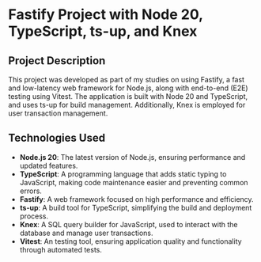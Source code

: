 # Fastify Project with Node 20, TypeScript, ts-up, and Knex

## Project Description

This project was developed as part of my studies on using Fastify, a fast and low-latency web framework for Node.js, along with end-to-end (E2E) testing using Vitest. The application is built with Node 20 and TypeScript, and uses ts-up for build management. Additionally, Knex is employed for user transaction management.

## Technologies Used

- **Node.js 20**: The latest version of Node.js, ensuring performance and updated features.
- **TypeScript**: A programming language that adds static typing to JavaScript, making code maintenance easier and preventing common errors.
- **Fastify**: A web framework focused on high performance and efficiency.
- **ts-up**: A build tool for TypeScript, simplifying the build and deployment process.
- **Knex**: A SQL query builder for JavaScript, used to interact with the database and manage user transactions.
- **Vitest**: An testing tool, ensuring application quality and functionality through automated tests.

